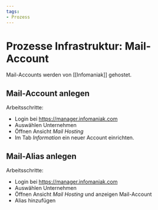 ```yaml
---
tags:
- Prozess
---
```

# Prozesse Infrastruktur: Mail-Account
Mail-Accounts werden von [[Infomaniak]] gehostet.

## Mail-Account anlegen

Arbeitsschritte:
* Login bei <https://manager.infomaniak.com>
* Auswählen Unternehmen
* Öffnen Ansicht *Mail Hosting*
* Im Tab *Information* ein neuer Account einrichten.

## Mail-Alias anlegen

Arbeitsschritte:
* Login bei <https://manager.infomaniak.com>
* Auswählen Unternehmen
* Öffnen Ansicht *Mail Hosting* und anzeigen Mail-Account
* Alias hinzufügen